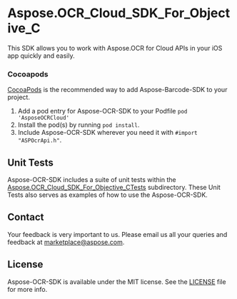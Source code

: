 # Aspose.OCR_Cloud_SDK_For_Objective_C
This SDK allows you to work with Aspose.OCR for Cloud APIs in your iOS app quickly and easily.

### Cocoapods

[CocoaPods](http://cocoapods.org) is the recommended way to add Aspose-Barcode-SDK to your project.

1. Add a pod entry for Aspose-OCR-SDK to your Podfile `pod 'AsposeOCRCloud'`
2. Install the pod(s) by running `pod install`.
3. Include Aspose-OCR-SDK wherever you need it with `#import "ASPOcrApi.h"`.

## Unit Tests
Aspose-OCR-SDK includes a suite of unit tests within the [Aspose.OCR_Cloud_SDK_For_Objective_CTests](https://github.com/asposeocr/Aspose_OCR_Cloud/blob/master/SDKs/Aspose.OCR_Cloud_SDK_for_Objective_C/Aspose.OCR_Cloud_SDK_for_Objective_CTests/ocr/ASPOCRApiTestCase.m) subdirectory. These Unit Tests also serves as examples of how to use the Aspose-OCR-SDK.

## Contact
Your feedback is very important to us. Please email us all your queries and feedback at marketplace@aspose.com.

## License
Aspose-OCR-SDK is available under the MIT license. See the [LICENSE](https://github.com/asposeocr/Aspose_OCR_Cloud/blob/master/SDKs/Aspose.OCR_Cloud_SDK_for_Objective_C/LICENSE) file for more info.
